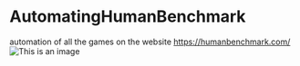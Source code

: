 # AutomatingHumanBenchmark
automation of all the games on the website https://humanbenchmark.com/
![This is an image](https://myoctocat.com/assets/images/base-octocat.svg)


